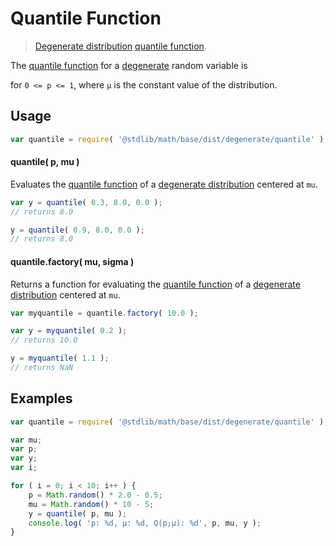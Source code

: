 Quantile Function
===

> [Degenerate distribution][degenerate-distribution] [quantile function][quantile-function].

<!-- <intro> -->

The [quantile function][quantile-function] for a [degenerate][degenerate-distribution] random variable is

<!-- <equation class="equation" label="eq:quantile_function" align="center" raw="Q(p;\mu)\,=\,\inf \left\{x\in {\mathbb {R}}:p\leq F(x)\right\} = \mu" alt="Quantile function for a degenerate distribution."> -->

<!-- </equation> -->

for `0 <= p <= 1`, where `µ` is the constant value of the distribution.

<!-- </intro> -->

<!-- <usage> -->

## Usage
``` javascript
var quantile = require( '@stdlib/math/base/dist/degenerate/quantile' );
```

#### quantile( p, mu )

Evaluates the [quantile function][quantile-function] of a [degenerate distribution][degenerate-distribution] centered at `mu`.

``` javascript
var y = quantile( 0.3, 8.0, 0.0 );
// returns 8.0

y = quantile( 0.9, 8.0, 0.0 );
// returns 8.0
```

#### quantile.factory( mu, sigma )

Returns a function for evaluating the [quantile function][quantile-function] of a [degenerate distribution][degenerate-distribution] centered at `mu`.

``` javascript
var myquantile = quantile.factory( 10.0 );

var y = myquantile( 0.2 );
// returns 10.0

y = myquantile( 1.1 );
// returns NaN
```

<!-- </usage> -->

<!-- <examples> -->

## Examples

``` javascript
var quantile = require( '@stdlib/math/base/dist/degenerate/quantile' );

var mu;
var p;
var y;
var i;

for ( i = 0; i < 10; i++ ) {
    p = Math.random() * 2.0 - 0.5;
    mu = Math.random() * 10 - 5;
    y = quantile( p, mu );
    console.log( 'p: %d, µ: %d, Q(p;µ): %d', p, mu, y );
}
```

<!-- </examples> -->


<!-- <links> -->

[quantile-function]: https://en.wikipedia.org/wiki/Quantile_function
[degenerate-distribution]: https://en.wikipedia.org/wiki/Degenerate_distribution

<!-- </links> -->
